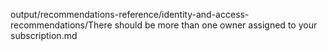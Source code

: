 output/recommendations-reference/identity-and-access-recommendations/There should be more than one owner assigned to your subscription.md
